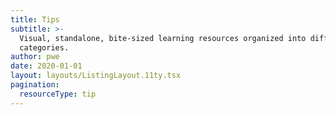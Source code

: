 ```yaml
---
title: Tips
subtitle: >-
  Visual, standalone, bite-sized learning resources organized into different
  categories.
author: pwe
date: 2020-01-01
layout: layouts/ListingLayout.11ty.tsx
pagination:
  resourceType: tip
---
```


